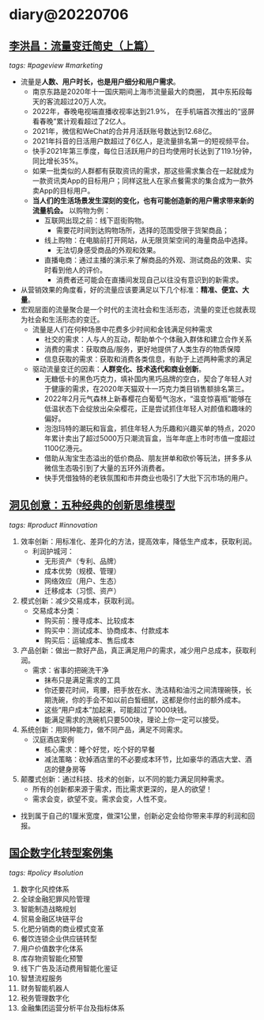 # diary@20220706

## [李洪昌：流量变迁简史（上篇）](http://www.woshipm.com/operate/5511098.html)
_tags: #pageview #marketing_

- 流量是**人数、用户时长，也是用户细分和用户需求**。
    - 南京东路是2020年十一国庆期间上海市流量最大的商圈，
        其中东拓段每天的客流超过20万人次。
    - 2022年，春晚电视端直播收视率达到21.9%，
        在手机端首次推出的“竖屏看春晚”累计观看超过了2亿人。
    - 2021年，微信和WeChat的合并月活跃账号数达到12.68亿。
    - 2021年抖音的日活用户数超过了6亿人，是流量排名第一的短视频平台。
    - 快手2021年第三季度，每位日活跃用户的日均使用时长达到了119.1分钟，同比增长35%。
    - 如果一批类似的人群都有获取资讯的需求，那这些需求集合在一起就成为一款资讯类App的目标用户；同样这批人在家点餐需求的集合成为一款外卖App的目标用户。
    - **当人们的生活场景发生深刻的变化，也有可能创造新的用户需求带来新的流量机会。**
        以购物为例：
        - 互联网出现之前：线下逛街购物。
            - 需要花时间到达购物场所，选择的范围受限于货架商品；
        - 线上购物：在电脑前打开网站，从无限货架空间的海量商品中选择。
            - 无法切身感受商品的外观和效果。
        - 直播电商：通过主播的演示来了解商品的外观、测试商品的效果、实时看到他人的评价。
            - 消费者还可能会在直播间发现自己以往没有意识到的新需求。
- 从营销效果的角度看，好的流量应该要满足以下几个标准：**精准、便宜、大量**。
- 宏观层面的流量聚合是一个时代的主流社会和生活形态，流量的变迁也就表现为社会和生活形态的变迁。
    - 流量是人们在何种场景中花费多少时间和金钱满足何种需求
        - 社交的需求：人与人的互动，帮助单个个体融入群体和建立合作关系
        - 消费的需求：获取商品/服务，更好地提供了人类生存的物质保障
        - 信息获取的需求：获取和消费各类信息，有助于上述两种需求的满足
    - 驱动流量变迁的因素：**人群变化、技术迭代和商业创新**。
        - 无糖低卡的黑色巧克力，填补国内黑巧品牌的空白，契合了年轻人对于健康的需求，在2020年天猫双十一巧克力类目销售额排名第三。
        - 2022年2月元气森林上新春樱花白葡萄气泡水，“温变惊喜瓶”能够在低温状态下会绽放出朵朵樱花，正是尝试抓住年轻人对颜值和趣味的偏好。
        - 泡泡玛特的潮玩和盲盒，抓住年轻人为乐趣和兴趣买单的特点，2020年累计卖出了超过5000万只潮流盲盒，当年年底上市时市值一度超过1100亿港元。
        - 借助从淘宝生态溢出的低价商品、朋友拼单和砍价等玩法，拼多多从微信生态吸引到了大量的五环外消费者。
        - 快手凭借独特的老铁氛围和市井商业也吸引了大批下沉市场的用户。


## [洞见创意：五种经典的创新思维模型](http://www.woshipm.com/pmd/5511881.html)
_tags: #product #innovation_

1. 效率创新：用标准化、差异化的方法，提高效率，降低生产成本，获取利润。
   - 利润护城河：
     - 无形资产（专利、品牌）
     - 成本优势（规模、管理）
     - 网络效应（用户、生态）
     - 迁移成本（习惯、资产）
1. 模式创新：减少交易成本，获取利润。
   - 交易成本分类：
     - 购买前：搜寻成本、比较成本
     - 购买中：测试成本、协商成本、付款成本
     - 购买后：运输成本、售后成本
1. 产品创新：做出一款好产品，真正满足用户的需求，减少用户总成本，获取利润。
   - 需求：省事的把碗洗干净
     - 抹布只是满足需求的工具
     - 你还要花时间，弯腰，把手放在水、洗洁精和油污之间清理碗筷，长期洗碗，你的手会不如以前白皙细腻，这都是你付出的额外成本。
     - 这些“用户成本”加起来，可能超过了1000块钱。
     - 能满足需求的洗碗机只要500块，理论上你一定可以接受。
1. 系统创新：用同种能力，做不同产品，满足不同需求。
   - 汉庭酒店案例
     - 核心需求：睡个好觉，吃个好的早餐
     - 减法策略：砍掉酒店里的不必要成本环节，比如豪华的酒店大堂、酒店的健身房等
1. 颠覆式创新：通过科技、技术的创新，以不同的能力满足同种需求。
   - 所有的创新都来源于需求，而比需求更深的，是人的欲望！
   - 需求会变，欲望不变。需求会变，人性不变。

- 找到属于自己的1厘米宽度，做深1公里，创新必定会给你带来丰厚的利润和回报。

## [国企数字化转型案例集](http://www.199it.com/archives/1102984.html)
_tags: #policy #solution_

1. 数字化风控体系
2. 全球金融犯罪风险管理
3. 智能制造战略规划
4. 贸易金融区块链平台
5. 化肥分销商的商业模式变革
6. 餐饮连锁企业供应链转型
7. 用户价值数字化体系
8. 库存物资智能化预警
9. 线下广告及活动费用智能化鉴证
10. 智慧流程服务
11. 财务智能机器人
12. 税务管理数字化
13. 金融集团运营分析平台及指标体系
